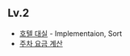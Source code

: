
## Lv.2

- [호텔 대실](/Programmers/problems/LV2/%ED%98%B8%ED%85%94%20%EB%8C%80%EC%8B%A4.swift) - Implementaion, Sort
- [주차 요금 계산](/Programmers/problems/LV2/주차_요금_계산.swift)
